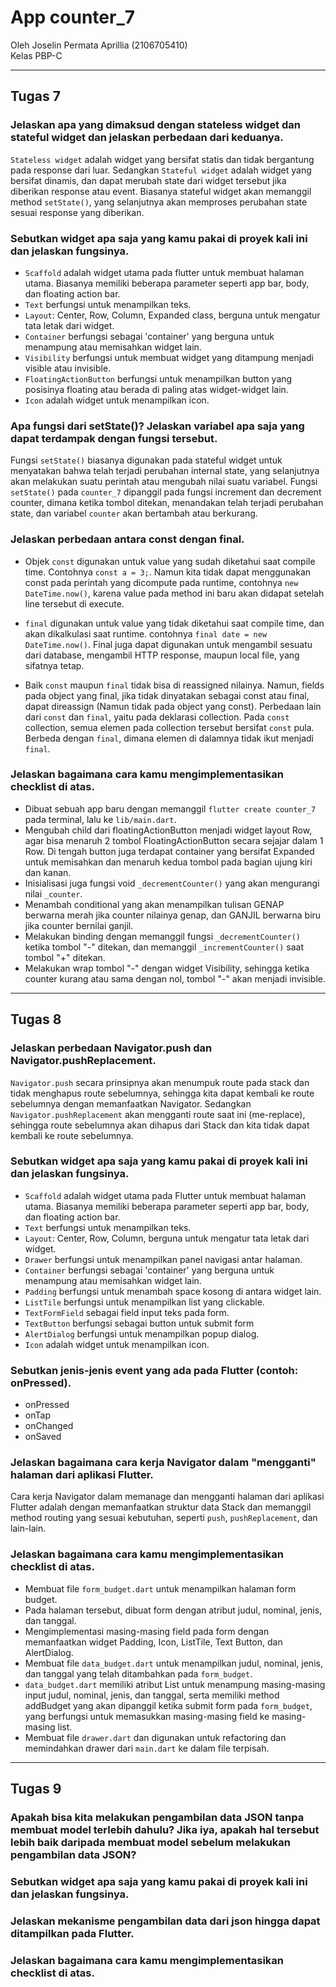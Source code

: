 # App counter_7

Oleh Joselin Permata Aprillia (2106705410) <br>
Kelas PBP-C
____

## Tugas 7

### Jelaskan apa yang dimaksud dengan stateless widget dan stateful widget dan jelaskan perbedaan dari keduanya.

`Stateless widget` adalah widget yang bersifat statis dan tidak bergantung pada response dari luar. Sedangkan `Stateful widget` adalah widget yang bersifat dinamis, dan dapat merubah state dari widget tersebut jika diberikan response atau event. Biasanya stateful widget akan memanggil method `setState()`, yang selanjutnya akan memproses perubahan state sesuai response yang diberikan.

### Sebutkan widget apa saja yang kamu pakai di proyek kali ini dan jelaskan fungsinya.

- `Scaffold` adalah widget utama pada flutter untuk membuat halaman utama. Biasanya memiliki beberapa parameter seperti app bar, body, dan floating action bar.
- `Text` berfungsi untuk menampilkan teks.
- `Layout`: Center, Row, Column, Expanded class, berguna untuk mengatur tata letak dari widget.
- `Container` berfungsi sebagai 'container' yang berguna untuk menampung atau memisahkan widget lain.
- `Visibility` berfungsi untuk membuat widget yang ditampung menjadi visible atau invisible.
- `FloatingActionButton` berfungsi untuk menampilkan button yang posisinya floating atau berada di paling atas widget-widget lain.
- `Icon` adalah widget untuk menampilkan icon.

### Apa fungsi dari setState()? Jelaskan variabel apa saja yang dapat terdampak dengan fungsi tersebut.

Fungsi `setState()` biasanya digunakan pada stateful widget untuk menyatakan bahwa telah terjadi perubahan internal state, yang selanjutnya akan melakukan suatu perintah atau mengubah nilai suatu variabel. Fungsi `setState()` pada `counter_7` dipanggil pada fungsi increment dan decrement counter, dimana ketika tombol ditekan, menandakan telah terjadi perubahan state, dan variabel `counter` akan bertambah atau berkurang.

### Jelaskan perbedaan antara const dengan final.

- Objek `const` digunakan untuk value yang sudah diketahui saat compile time. Contohnya `const a = 3;`. Namun kita tidak dapat menggunakan const pada perintah yang dicompute pada runtime, contohnya `new DateTime.now()`, karena value pada method ini baru akan didapat setelah line tersebut di execute.

- `final` digunakan untuk value yang tidak diketahui saat compile time, dan akan dikalkulasi saat runtime. contohnya `final date = new DateTime.now()`. Final juga dapat digunakan untuk mengambil sesuatu dari database, mengambil HTTP response, maupun local file, yang sifatnya tetap.

- Baik `const` maupun `final` tidak bisa di reassigned nilainya. Namun, fields pada object yang final, jika tidak dinyatakan sebagai const atau final, dapat direassign (Namun tidak pada object yang const). Perbedaan lain dari `const` dan `final`, yaitu pada deklarasi collection. Pada `const` collection, semua elemen pada collection tersebut bersifat `const` pula. Berbeda dengan `final`, dimana elemen di dalamnya tidak ikut menjadi `final`.

### Jelaskan bagaimana cara kamu mengimplementasikan checklist di atas.

- Dibuat sebuah app baru dengan memanggil `flutter create counter_7` pada terminal, lalu ke `lib/main.dart`.
- Mengubah child dari floatingActionButton menjadi widget layout Row, agar bisa menaruh 2 tombol FloatingActionButton secara sejajar dalam 1 Row. Di tengah button juga terdapat container yang bersifat Expanded untuk memisahkan dan menaruh kedua tombol pada bagian ujung kiri dan kanan.
- Inisialisasi juga fungsi void `_decrementCounter()` yang akan mengurangi nilai `_counter`.
- Menambah conditional yang akan menampilkan tulisan GENAP berwarna merah jika counter nilainya genap, dan GANJIL berwarna biru jika counter bernilai ganjil.
- Melakukan binding dengan memanggil fungsi `_decrementCounter()` ketika tombol "-" ditekan, dan memanggil `_incrementCounter()` saat tombol "+" ditekan.
- Melakukan wrap tombol "-" dengan widget Visibility, sehingga ketika counter kurang atau sama dengan nol, tombol "-" akan menjadi invisible.

____

## Tugas 8

### Jelaskan perbedaan Navigator.push dan Navigator.pushReplacement.

`Navigator.push` secara prinsipnya akan menumpuk route pada stack dan tidak menghapus route sebelumnya, sehingga kita dapat kembali ke route sebelumnya dengan memanfaatkan Navigator. Sedangkan `Navigator.pushReplacement` akan mengganti route saat ini (me-replace), sehingga route sebelumnya akan dihapus dari Stack dan kita tidak dapat kembali ke route sebelumnya.

### Sebutkan widget apa saja yang kamu pakai di proyek kali ini dan jelaskan fungsinya.

- `Scaffold` adalah widget utama pada Flutter untuk membuat halaman utama. Biasanya memiliki beberapa parameter seperti app bar, body, dan floating action bar.
- `Text` berfungsi untuk menampilkan teks.
- `Layout`: Center, Row, Column, berguna untuk mengatur tata letak dari widget.
- `Drawer` berfungsi untuk menampilkan panel navigasi antar halaman.
- `Container` berfungsi sebagai 'container' yang berguna untuk menampung atau memisahkan widget lain.
- `Padding` berfungsi untuk menambah space kosong di antara widget lain.
- `ListTile` berfungsi untuk menampilkan list yang clickable.
- `TextFormField` sebagai field input teks pada form.
- `TextButton` berfungsi sebagai button untuk submit form
- `AlertDialog` berfungsi untuk menampilkan popup dialog.
- `Icon` adalah widget untuk menampilkan icon.

### Sebutkan jenis-jenis event yang ada pada Flutter (contoh: onPressed).

- onPressed
- onTap
- onChanged
- onSaved

### Jelaskan bagaimana cara kerja Navigator dalam "mengganti" halaman dari aplikasi Flutter.

Cara kerja Navigator dalam memanage dan mengganti halaman dari aplikasi Flutter adalah dengan memanfaatkan struktur data Stack dan memanggil method routing yang sesuai kebutuhan, seperti `push`, `pushReplacement`, dan lain-lain.

### Jelaskan bagaimana cara kamu mengimplementasikan checklist di atas.

- Membuat file `form_budget.dart` untuk menampilkan halaman form budget.
- Pada halaman tersebut, dibuat form dengan atribut judul, nominal, jenis, dan tanggal.
- Mengimplementasi masing-masing field pada form dengan memanfaatkan widget Padding, Icon, ListTile, Text Button, dan AlertDialog.
- Membuat file `data_budget.dart` untuk menampilkan judul, nominal, jenis, dan tanggal yang telah ditambahkan pada `form_budget`.
- `data_budget.dart` memiliki atribut List untuk menampung masing-masing input judul, nominal, jenis, dan tanggal, serta memiliki method addBudget yang akan dipanggil ketika submit form pada `form_budget`, yang berfungsi untuk memasukkan masing-masing field ke masing-masing list.
- Membuat file `drawer.dart` dan digunakan untuk refactoring dan memindahkan drawer dari `main.dart` ke dalam file terpisah.

____

## Tugas 9

### Apakah bisa kita melakukan pengambilan data JSON tanpa membuat model terlebih dahulu? Jika iya, apakah hal tersebut lebih baik daripada membuat model sebelum melakukan pengambilan data JSON?

### Sebutkan widget apa saja yang kamu pakai di proyek kali ini dan jelaskan fungsinya.

### Jelaskan mekanisme pengambilan data dari json hingga dapat ditampilkan pada Flutter.

### Jelaskan bagaimana cara kamu mengimplementasikan checklist di atas.